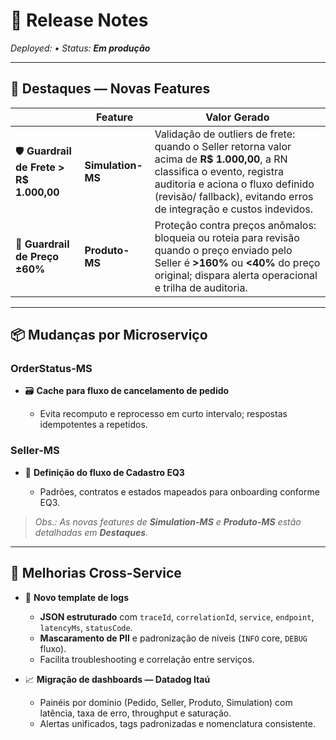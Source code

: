 # 📢 Release Notes

*Deployed: • Status: **Em produção***

---

## 🚀 Destaques — **Novas Features**

|                                           | Feature           | Valor Gerado                                                                                                                                                                                                                          |
| ----------------------------------------- | ----------------- | ------------------------------------------------------------------------------------------------------------------------------------------------------------------------------------------------------------------------------------- |
| 🛡️ **Guardrail de Frete > R\$ 1.000,00** | **Simulation-MS** | Validação de outliers de frete: quando o Seller retorna valor acima de **R\$ 1.000,00**, a RN classifica o evento, registra auditoria e aciona o fluxo definido (revisão/ fallback), evitando erros de integração e custos indevidos. |
| 💸 **Guardrail de Preço ±60%**            | **Produto-MS**    | Proteção contra preços anômalos: bloqueia ou roteia para revisão quando o preço enviado pelo Seller é **>160%** ou **<40%** do preço original; dispara alerta operacional e trilha de auditoria.                                      |

---

## 📦 Mudanças por Microserviço

### **OrderStatus-MS**

* 🗃️ **Cache para fluxo de cancelamento de pedido**

  * Evita recomputo e reprocesso em curto intervalo; respostas idempotentes a repetidos.

### **Seller-MS**

* 🧭 **Definição do fluxo de Cadastro EQ3**

  * Padrões, contratos e estados mapeados para onboarding conforme EQ3.

> *Obs.: As novas features de **Simulation-MS** e **Produto-MS** estão detalhadas em **Destaques**.*

---

## 🔄 Melhorias Cross-Service

* 🧰 **Novo template de logs**

  * **JSON estruturado** com `traceId`, `correlationId`, `service`, `endpoint`, `latencyMs`, `statusCode`.
  * **Mascaramento de PII** e padronização de níveis (`INFO` core, `DEBUG` fluxo).
  * Facilita troubleshooting e correlação entre serviços.
* 📈 **Migração de dashboards — Datadog Itaú**

  * Painéis por domínio (Pedido, Seller, Produto, Simulation) com latência, taxa de erro, throughput e saturação.
  * Alertas unificados, tags padronizadas e nomenclatura consistente.
